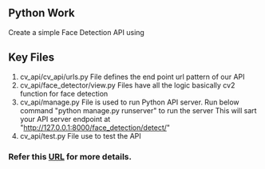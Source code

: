 ## Python Work
Create a simple Face Detection API using 

## Key Files

1. cv_api/cv_api/urls.py 		File defines the end point url pattern of our API
2. cv_api/face_detector/view.py	Files have all the logic basically cv2 function for face detection
3. cv_api/manage.py				File is used to run Python API server.															Run below command "python manage.py runserver" to run the server This will sart your API server endpoint at "http://127.0.0.1:8000/face_detection/detect/"
4. cv_api/test.py 				File use to test the API

### Refer this [URL](https://www.pyimagesearch.com/2015/05/11/creating-a-face-detection-api-with-python-and-opencv-in-just-5-minutes/) for more details.